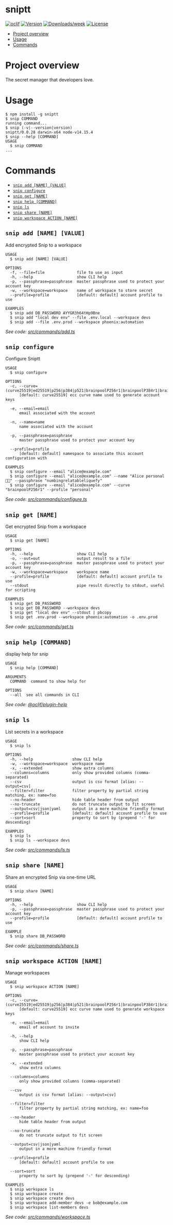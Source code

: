 sniptt
==========

[![oclif](https://img.shields.io/badge/cli-oclif-brightgreen.svg)](https://oclif.io)
[![Version](https://img.shields.io/npm/v/sniptt.svg)](https://npmjs.org/package/sniptt)
[![Downloads/week](https://img.shields.io/npm/dw/sniptt.svg)](https://npmjs.org/package/sniptt)
[![License](https://img.shields.io/npm/l/sniptt.svg)](https://github.com/e2e-tech/cli/blob/master/package.json)

<!-- toc -->
* [Project overview](#project-overview)
* [Usage](#usage)
* [Commands](#commands)
<!-- tocstop -->

# Project overview

The secret manager that developers love.

# Usage
<!-- usage -->
```sh-session
$ npm install -g sniptt
$ snip COMMAND
running command...
$ snip (-v|--version|version)
sniptt/0.0.28 darwin-x64 node-v14.15.4
$ snip --help [COMMAND]
USAGE
  $ snip COMMAND
...
```
<!-- usagestop -->
# Commands
<!-- commands -->
* [`snip add [NAME] [VALUE]`](#snip-add-name-value)
* [`snip configure`](#snip-configure)
* [`snip get [NAME]`](#snip-get-name)
* [`snip help [COMMAND]`](#snip-help-command)
* [`snip ls`](#snip-ls)
* [`snip share [NAME]`](#snip-share-name)
* [`snip workspace ACTION [NAME]`](#snip-workspace-action-name)

## `snip add [NAME] [VALUE]`

Add encrypted Snip to a workspace

```
USAGE
  $ snip add [NAME] [VALUE]

OPTIONS
  -f, --file=file              file to use as input
  -h, --help                   show CLI help
  -p, --passphrase=passphrase  master passphrase used to protect your account key
  -w, --workspace=workspace    name of workspace to store secret
  --profile=profile            [default: default] account profile to use

EXAMPLES
  $ snip add DB_PASSWORD AYYGR3h64tHp9Bne
  $ snip add "local dev env" --file .env.local --workspace devs
  $ snip add --file .env.prod --workspace phoenix:automation
```

_See code: [src/commands/add.ts](https://github.com/sniptt-official/cli/blob/v0.0.28/src/commands/add.ts)_

## `snip configure`

Configure Sniptt

```
USAGE
  $ snip configure

OPTIONS
  -c, --curve=(curve25519|ed25519|p256|p384|p521|brainpoolP256r1|brainpoolP384r1|brainpoolP512r1|secp256k1)
      [default: curve25519] ecc curve name used to generate account keys

  -e, --email=email
      email associated with the account

  -n, --name=name
      name associated with the account

  -p, --passphrase=passphrase
      master passphrase used to protect your account key

  --profile=profile
      [default: default] namespace to associate this account configuration with

EXAMPLES
  $ snip configure --email "alice@example.com"
  $ snip configure --email "alice@example.com" --name "Alice personal 👩‍💻" --passphrase "numbingrelatableliquefy"
  $ snip configure --email "alice@example.com" --curve "brainpoolP256r1" --profile "personal"
```

_See code: [src/commands/configure.ts](https://github.com/sniptt-official/cli/blob/v0.0.28/src/commands/configure.ts)_

## `snip get [NAME]`

Get encrypted Snip from a workspace

```
USAGE
  $ snip get [NAME]

OPTIONS
  -h, --help                   show CLI help
  -o, --out=out                output result to a file
  -p, --passphrase=passphrase  master passphrase used to protect your account key
  -w, --workspace=workspace    workspace name
  --profile=profile            [default: default] account profile to use
  --stdout                     pipe result directly to stdout, useful for scripting

EXAMPLES
  $ snip get DB_PASSWORD
  $ snip get DB_PASSWORD --workspace devs
  $ snip get "local dev env" --stdout | pbcopy
  $ snip get .env.prod --workspace phoenix:automation -o .env.prod
```

_See code: [src/commands/get.ts](https://github.com/sniptt-official/cli/blob/v0.0.28/src/commands/get.ts)_

## `snip help [COMMAND]`

display help for snip

```
USAGE
  $ snip help [COMMAND]

ARGUMENTS
  COMMAND  command to show help for

OPTIONS
  --all  see all commands in CLI
```

_See code: [@oclif/plugin-help](https://github.com/oclif/plugin-help/blob/v3.2.2/src/commands/help.ts)_

## `snip ls`

List secrets in a workspace

```
USAGE
  $ snip ls

OPTIONS
  -h, --help                 show CLI help
  -w, --workspace=workspace  workspace name
  -x, --extended             show extra columns
  --columns=columns          only show provided columns (comma-separated)
  --csv                      output is csv format [alias: --output=csv]
  --filter=filter            filter property by partial string matching, ex: name=foo
  --no-header                hide table header from output
  --no-truncate              do not truncate output to fit screen
  --output=csv|json|yaml     output in a more machine friendly format
  --profile=profile          [default: default] account profile to use
  --sort=sort                property to sort by (prepend '-' for descending)

EXAMPLES
  $ snip ls
  $ snip ls --workspace devs
```

_See code: [src/commands/ls.ts](https://github.com/sniptt-official/cli/blob/v0.0.28/src/commands/ls.ts)_

## `snip share [NAME]`

Share an encrypted Snip via one-time URL

```
USAGE
  $ snip share [NAME]

OPTIONS
  -h, --help                   show CLI help
  -p, --passphrase=passphrase  master passphrase used to protect your account key
  --profile=profile            [default: default] account profile to use

EXAMPLE
  $ snip share DB_PASSWORD
```

_See code: [src/commands/share.ts](https://github.com/sniptt-official/cli/blob/v0.0.28/src/commands/share.ts)_

## `snip workspace ACTION [NAME]`

Manage workspaces

```
USAGE
  $ snip workspace ACTION [NAME]

OPTIONS
  -c, --curve=(curve25519|ed25519|p256|p384|p521|brainpoolP256r1|brainpoolP384r1|brainpoolP512r1|secp256k1)
      [default: curve25519] ecc curve name used to generate workspace keys

  -e, --email=email
      email of account to invite

  -h, --help
      show CLI help

  -p, --passphrase=passphrase
      master passphrase used to protect your account key

  -x, --extended
      show extra columns

  --columns=columns
      only show provided columns (comma-separated)

  --csv
      output is csv format [alias: --output=csv]

  --filter=filter
      filter property by partial string matching, ex: name=foo

  --no-header
      hide table header from output

  --no-truncate
      do not truncate output to fit screen

  --output=csv|json|yaml
      output in a more machine friendly format

  --profile=profile
      [default: default] account profile to use

  --sort=sort
      property to sort by (prepend '-' for descending)

EXAMPLES
  $ snip workspace ls
  $ snip workspace create
  $ snip workspace create devs
  $ snip workspace add-member devs -e bob@example.com
  $ snip workspace list-members devs
```

_See code: [src/commands/workspace.ts](https://github.com/sniptt-official/cli/blob/v0.0.28/src/commands/workspace.ts)_
<!-- commandsstop -->
